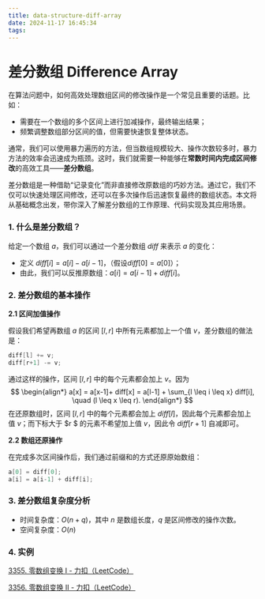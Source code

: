 ```yaml
---
title: data-structure-diff-array
date: 2024-11-17 16:45:34
tags:
---
```


# 差分数组 Difference Array

在算法问题中，如何高效处理数组区间的修改操作是一个常见且重要的话题。比如：

- 需要在一个数组的多个区间上进行加减操作，最终输出结果；
- 频繁调整数组部分区间的值，但需要快速恢复整体状态。

通常，我们可以使用暴力遍历的方法，但当数组规模较大、操作次数较多时，暴力方法的效率会迅速成为瓶颈。这时，我们就需要一种能够在**常数时间内完成区间修改**的高效工具——**差分数组**。

差分数组是一种借助“记录变化”而非直接修改原数组的巧妙方法。通过它，我们不仅可以快速处理区间修改，还可以在多次操作后迅速恢复最终的数组状态。本文将从基础概念出发，带你深入了解差分数组的工作原理、代码实现及其应用场景。



### **1. 什么是差分数组？**

给定一个数组 $a$，我们可以通过一个差分数组 $diff$ 来表示 $a$ 的变化：

- 定义 $diff[i] = a[i] - a[i-1]$，（假设$diff[0] = a[0]$）；
- 由此，我们可以反推原数组：$a[i] = a[i-1] + diff[i]$。



### **2. 差分数组的基本操作**

**2.1 区间加值操作**

假设我们希望再数组 $a$ 的区间 $[l,r]$ 中所有元素都加上一个值 $v$，差分数组的做法是：

```c
diff[l] += v;
diff[r+1] -= v;
```

通过这样的操作，区间 $[l, r]$ 中的每个元素都会加上 $v$。因为
$$
\begin{align*}
a[x] = a[x-1]+ diff[x] = a[l-1] + \sum_{l \leq i \leq x} diff[i], \quad (l \leq x \leq r).
\end{align*}
$$
在还原数组时，区间 $[l, r]$ 中的每个元素都会加上 $diff[l]$，因此每个元素都会加上值 $v$；而下标大于 $r $  的元素不希望加上值 $v$，因此令 $diff[r+1]$ 自减即可。

**2.2 数组还原操作**

在完成多次区间操作后，我们通过前缀和的方式还原原始数组：

```c
a[0] = diff[0];
a[i] = a[i-1] + diff[i];
```



### 3. 差分数组复杂度分析

- 时间复杂度：$O(n+q)$，其中 $n$ 是数组长度，$q$ 是区间修改的操作次数。
- 空间复杂度：$O(n)$



### 4. 实例

[3355. 零数组变换 I - 力扣（LeetCode）](https://leetcode.cn/problems/zero-array-transformation-i/description/)

[3356. 零数组变换 II - 力扣（LeetCode）](https://leetcode.cn/problems/zero-array-transformation-ii/description/)
